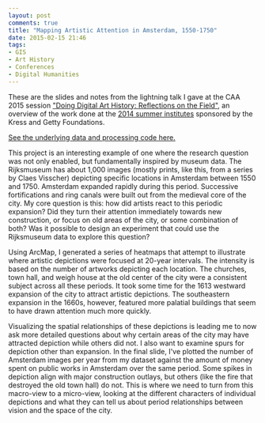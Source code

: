```yaml
---
layout: post
comments: true
title: "Mapping Artistic Attention in Amsterdam, 1550-1750"
date: 2015-02-15 21:46
tags: 
- GIS
- Art History
- Conferences
- Digital Humanities
---
```


<aside>
<p>These are the slides and notes from the lightning talk I gave at the CAA 2015 session <a href="http://conference.collegeart.org/programs/doing-digital-art-history/">"Doing Digital Art History: Reflections on the Field"</a>, an overview of the work done at the <a href="/2014/01/21/summer-2014-digital-art-history-institutes.html">2014 summer institutes</a> sponsored by the Kress and Getty Foundations.</p>
<p><a href="https://github.com/mdlincoln/middlebury_amsterdam">See the underlying data and processing code here.</a></p>
</aside>

<script async class="speakerdeck-embed" data-id="2f56994087f846ff8cb733fcbf1f6c11" data-ratio="1.33333333333333" src="//speakerdeck.com/assets/embed.js"></script>

This project is an interesting example of one where the research question was not only enabled, but fundamentally inspired by museum data.
The Rijksmuseum has about 1,000 images (mostly prints, like this, from a series by Claes Visscher) depicting specific locations in Amsterdam between 1550 and 1750.
Amsterdam expanded rapidly during this period. Successive fortifications and ring canals were built out from the medieval core of the city.
My core question is this: how did artists react to this periodic expansion? Did they turn their attention immediately towards new construction, or focus on old areas of the city, or some combination of both?
Was it possible to design an experiment that could use the Rijksmuseum data to explore this question?

Using ArcMap, I generated a series of heatmaps that attempt to illustrate where artistic depictions were focused at 20-year intervals. The intensity is based on the number of artworks depicting each location.
The churches, town hall, and weigh house at the old center of the city were a consistent subject across all these periods.
It took some time for the 1613 westward expansion of the city to attract artistic depictions. 
The southeastern expansion in the 1660s, however, featured more palatial buildings that seem to have drawn attention much more quickly.

Visualizing the spatial relationships of these depictions is leading me to now ask more detailed questions about why certain areas of the city may have attracted depiction while others did not.
I also want to examine spurs for depiction other than expansion.
In the final slide, I've plotted the number of Amsterdam images per year from my dataset against the amount of money spent on public works in Amsterdam over the same period.
Some spikes in depiction align with major construction outlays, but others (like the fire that destroyed the old town hall) do not. 
This is where we need to turn from this macro-view to a micro-view, looking at the different characters of individual depictions and what they can tell us about period relationships between vision and the space of the city. 
